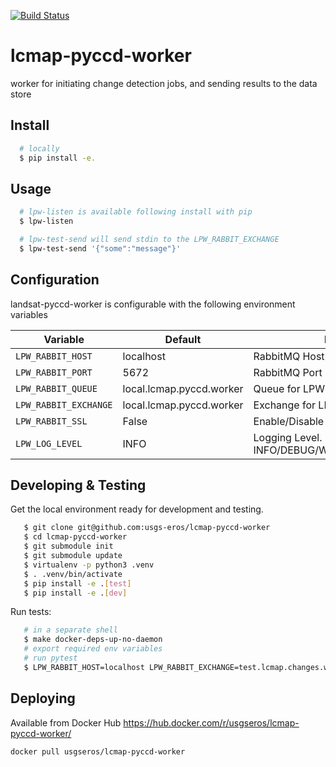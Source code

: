 [![Build Status](https://travis-ci.org/USGS-EROS/lcmap-pyccd-worker.svg?branch=develop)](https://travis-ci.org/USGS-EROS/lcmap-pyccd-worker)

# lcmap-pyccd-worker
worker for initiating change detection jobs, and sending results to the data store

## Install
```bash
  # locally
  $ pip install -e.
```

## Usage
```bash
  # lpw-listen is available following install with pip
  $ lpw-listen

  # lpw-test-send will send stdin to the LPW_RABBIT_EXCHANGE
  $ lpw-test-send '{"some":"message"}'
```

## Configuration
landsat-pyccd-worker is configurable with the following environment variables

| Variable | Default | Description |
| --- | --- | --- |
| `LPW_RABBIT_HOST` | localhost | RabbitMQ Host |
| `LPW_RABBIT_PORT` | 5672      | RabbitMQ Port |
| `LPW_RABBIT_QUEUE` | local.lcmap.pyccd.worker | Queue for LPW to listen for messages |
| `LPW_RABBIT_EXCHANGE` | local.lcmap.pyccd.worker | Exchange for LPW to publish messages |
| `LPW_RABBIT_SSL` | False | Enable/Disable SSL.  True/False |
| `LPW_LOG_LEVEL` | INFO | Logging Level.  INFO/DEBUG/WARNING/ERROR/CRITICAL |

## Developing & Testing
Get the local environment ready for development and testing.
```bash
   $ git clone git@github.com:usgs-eros/lcmap-pyccd-worker
   $ cd lcmap-pyccd-worker
   $ git submodule init
   $ git submodule update
   $ virtualenv -p python3 .venv
   $ . .venv/bin/activate
   $ pip install -e .[test]
   $ pip install -e .[dev]
```

Run tests:
```bash
   # in a separate shell
   $ make docker-deps-up-no-daemon
   # export required env variables
   # run pytest
   $ LPW_RABBIT_HOST=localhost LPW_RABBIT_EXCHANGE=test.lcmap.changes.worker LPW_RABBIT_QUEUE=test.lcmap.changes.worker LPW_RABBIT_RESULT_ROUTING_KEY=change-detection_result pytest
```
## Deploying
Available from Docker Hub https://hub.docker.com/r/usgseros/lcmap-pyccd-worker/
```bash
docker pull usgseros/lcmap-pyccd-worker
```